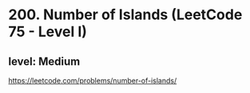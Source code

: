 # 200. Number of Islands (LeetCode 75 - Level I)
## level: Medium

https://leetcode.com/problems/number-of-islands/
